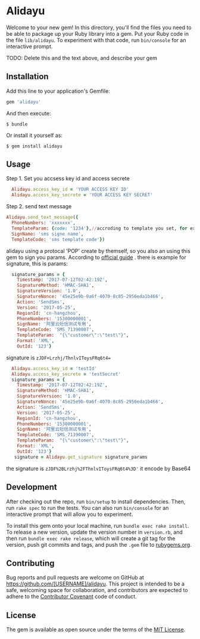 # Alidayu

Welcome to your new gem! In this directory, you'll find the files you need to be able to package up your Ruby library into a gem. Put your Ruby code in the file `lib/alidayu`. To experiment with that code, run `bin/console` for an interactive prompt.

TODO: Delete this and the text above, and describe your gem

## Installation

Add this line to your application's Gemfile:

```ruby
gem 'alidayu'
```

And then execute:

    $ bundle

Or install it yourself as:

    $ gem install alidayu

## Usage

Step 1. Set you accsess key id and access secrete
```ruby
  Alidayu.access_key_id = 'YOUR ACCESS KEY ID'
  Alidayu.access_key_secrete = 'YOUR ACCESS KEY SECRET'
```
Step 2. send text message
```ruby
Alidayu.send_text_message({
  PhoneNumbers: 'xxxxxxx',
  TemplateParam: {code: '1234'},//accroding to template you set, for example my template content is '您的验证码${code}', the message you receive is 您的验证码1234
  SignName: 'sms signe name',
  TemplateCode: 'sms template code'})
```
alidayu using a protocal 'POP' create by themself, so you also an using this gem to sign you params.
According to [official guide](https://help.aliyun.com/document_detail/56189.html?spm=5176.doc55284.6.567.wG44n1) . there is example for signature, this is params:
```ruby
  signature_params = {
    Timestamp: '2017-07-12T02:42:19Z',
    SignatureMethod: 'HMAC-SHA1',
    SignatureVersion: '1.0',
    SignatureNonce: '45e25e9b-0a6f-4070-8c85-2956eda1b466',
    Action: 'SendSms',
    Version: '2017-05-25',
    RegionId: 'cn-hangzhou',
    PhoneNumbers: '15300000001',
    SignName: '阿里云短信测试专用',
    TemplateCode: 'SMS_71390007',
    TemplateParam:  "{\"customer\":\"test\"}",
    Format: 'XML',
    OutId: '123'}
```
signature is ```zJDF+Lrzhj/ThnlvIToysFRq6t4=```
```ruby
  Alidayu.access_key_id = 'testId'
  Alidayu.access_key_secrete = 'testSecret'
  signature_params = {
    Timestamp: '2017-07-12T02:42:19Z',
    SignatureMethod: 'HMAC-SHA1',
    SignatureVersion: '1.0',
    SignatureNonce: '45e25e9b-0a6f-4070-8c85-2956eda1b466',
    Action: 'SendSms',
    Version: '2017-05-25',
    RegionId: 'cn-hangzhou',
    PhoneNumbers: '15300000001',
    SignName: '阿里云短信测试专用',
    TemplateCode: 'SMS_71390007',
    TemplateParam:  "{\"customer\":\"test\"}",
    Format: 'XML',
    OutId: '123'}
   signature = Alidayu.get_signature signature_params
```
the signature is ```zJDF%2BLrzhj%2FThnlvIToysFRq6t4%3D'``` it encode by Base64


## Development

After checking out the repo, run `bin/setup` to install dependencies. Then, run `rake spec` to run the tests. You can also run `bin/console` for an interactive prompt that will allow you to experiment.

To install this gem onto your local machine, run `bundle exec rake install`. To release a new version, update the version number in `version.rb`, and then run `bundle exec rake release`, which will create a git tag for the version, push git commits and tags, and push the `.gem` file to [rubygems.org](https://rubygems.org).

## Contributing

Bug reports and pull requests are welcome on GitHub at https://github.com/[USERNAME]/alidayu. This project is intended to be a safe, welcoming space for collaboration, and contributors are expected to adhere to the [Contributor Covenant](http://contributor-covenant.org) code of conduct.


## License

The gem is available as open source under the terms of the [MIT License](http://opensource.org/licenses/MIT).

